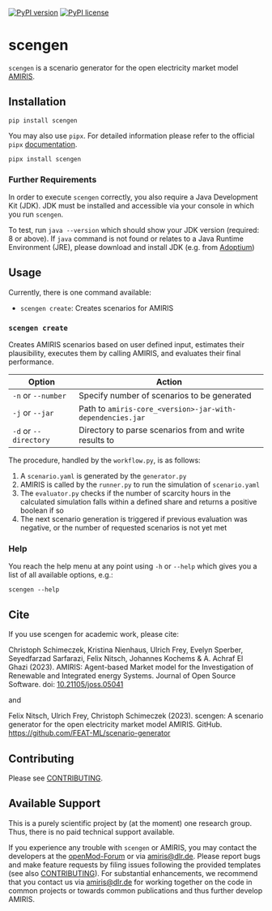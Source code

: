 <!-- SPDX-FileCopyrightText: 2023 German Aerospace Center <amiris@dlr.de>

SPDX-License-Identifier: Apache-2.0 -->

[![PyPI version](https://badge.fury.io/py/scengen.svg)](https://badge.fury.io/py/scengen)
[![PyPI license](https://img.shields.io/pypi/l/scengen.svg)](https://badge.fury.io/py/scengen)

# scengen
`scengen` is a scenario generator for the open electricity market model [AMIRIS](https://dlr-ve.gitlab.io/esy/amiris/home/).

## Installation

    pip install scengen

You may also use `pipx`. For detailed information please refer to the official `pipx` [documentation](https://github.com/pypa/pipx).

    pipx install scengen


### Further Requirements
In order to execute `scengen` correctly, you also require a Java Development Kit (JDK).
JDK must be installed and accessible via your console in which you run `scengen`. 

To test, run `java --version` which should show your JDK version (required: 8 or above).
If `java` command is not found or relates to a Java Runtime Environment (JRE), please download and install JDK (e.g. from [Adoptium](https://adoptium.net/de/temurin/releases/?version=11))


## Usage
Currently, there is one command available:

- `scengen create`: Creates scenarios for AMIRIS

### `scengen create`
Creates AMIRIS scenarios based on user defined input, estimates their plausibility, executes them by calling AMIRIS, and evaluates their final performance.  

| Option                | Action                                                    |
|-----------------------|-----------------------------------------------------------|
| `-n` or `--number`    | Specify number of scenarios to be generated               |
| `-j` or `--jar`       | Path to `amiris-core_<version>-jar-with-dependencies.jar` |
| `-d` or `--directory` | Directory to parse scenarios from and write results to    |

The procedure, handled by the `workflow.py`, is as follows:

1. A `scenario.yaml` is generated by the `generator.py`
2. AMIRIS is called by the `runner.py` to run the simulation of `scenario.yaml`
3. The `evaluator.py` checks if the number of scarcity hours in the calculated simulation falls within a defined share and returns a positive boolean if so
4. The next scenario generation is triggered if previous evaluation was negative, or the number of requested scenarios is not yet met


### Help
You reach the help menu at any point using `-h` or `--help` which gives you a list of all available options, e.g.:

`scengen --help`


## Cite 
If you use scengen for academic work, please cite:

Christoph Schimeczek, Kristina Nienhaus, Ulrich Frey, Evelyn Sperber, Seyedfarzad Sarfarazi, Felix Nitsch, Johannes Kochems & A. Achraf El Ghazi (2023). AMIRIS: Agent-based Market model for the Investigation of Renewable and Integrated energy Systems. Journal of Open Source Software. doi: [10.21105/joss.05041](https://doi.org/10.21105/joss.05041)

and 

Felix Nitsch, Ulrich Frey, Christoph Schimeczek (2023). scengen: A scenario generator for the open electricity market model AMIRIS. GitHub. https://github.com/FEAT-ML/scenario-generator 


## Contributing
Please see [CONTRIBUTING](CONTRIBUTING.md).

## Available Support
This is a purely scientific project by (at the moment) one research group. 
Thus, there is no paid technical support available.

If you experience any trouble with `scengen` or AMIRIS, you may contact the developers at the [openMod-Forum](https://forum.openmod.org/tag/amiris) or via [amiris@dlr.de](mailto:amiris@dlr.de).
Please report bugs and make feature requests by filing issues following the provided templates (see also [CONTRIBUTING](CONTRIBUTING.md)).
For substantial enhancements, we recommend that you contact us via [amiris@dlr.de](mailto:amiris@dlr.de) for working together on the code in common projects or towards common publications and thus further develop AMIRIS.
